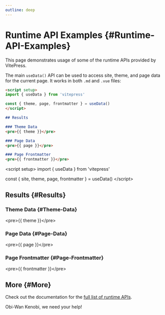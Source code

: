 ```yaml
---
outline: deep
---
```



# Runtime API Examples {#Runtime-API-Examples}

This page demonstrates usage of some of the runtime APIs provided by VitePress.

The main `useData()` API can be used to access site, theme, and page data for the current page. It works in both `.md` and `.vue` files:

```md
<script setup>
import { useData } from 'vitepress'

const { theme, page, frontmatter } = useData()
</script>

## Results

### Theme Data
<pre>{{ theme }}</pre>

### Page Data
<pre>{{ page }}</pre>

### Page Frontmatter
<pre>{{ frontmatter }}</pre>
```


&lt;script setup&gt; import { useData } from &#39;vitepress&#39;

const { site, theme, page, frontmatter } = useData() &lt;/script&gt;

## Results {#Results}

### Theme Data {#Theme-Data}

&lt;pre&gt;{{ theme }}&lt;/pre&gt;

### Page Data {#Page-Data}

&lt;pre&gt;{{ page }}&lt;/pre&gt;

### Page Frontmatter {#Page-Frontmatter}

&lt;pre&gt;{{ frontmatter }}&lt;/pre&gt;

## More {#More}

Check out the documentation for the [full list of runtime APIs](https://vitepress.dev/reference/runtime-api#usedata).

Obi-Wan Kenobi, we need your help!

